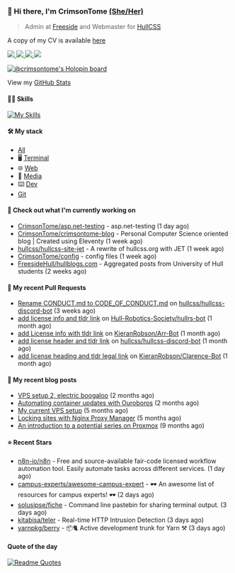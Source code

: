 ### 👋 Hi there, I'm CrimsonTome [(She/Her)](http://pronoun.is/she)

> Admin at [Freeside](https://freeside.co.uk) and Webmaster for [HullCSS](https://hullcss.org)  

A copy of my CV is available [here](https://crimsontome.com/img/cv-10-22.pdf)

<p>
<a href="https://discord.com/users/449573875743981569"><img src="https://img.shields.io/badge/Discord-5865F2?style=for-the-badge&logo=discord&logoColor=white">
<a href="https://crimsontome.com"><img src="https://custom-icon-badges.demolab.com/badge/Website-4c4c51?style=for-the-badge&logo=link&logoColor=white">
<a href="mailto:crimsontome427@protonmail.com"><img src="https://img.shields.io/badge/ProtonMail-8B89CC?style=for-the-badge&logo=protonmail&logoColor=white">
<a href="https://www.linkedin.com/in/matt-clark-aa776b1b4/"><img src="https://img.shields.io/badge/LinkedIn-0077B5?style=for-the-badge&logo=linkedin&logoColor=white">
</p>

[![@crimsontome's Holopin board](https://holopin.me/crimsontome)](https://holopin.io/@crimsontome)

View my [GitHub Stats](/pages/stats.md)

#### 🤹🏻 Skills

[![My Skills](https://skillicons.dev/icons?i=git,docker,vim,bash,cs,css,github,githubactions,linux,py,md,vscode,raspberrypi,latex&perline=5)](https://skillicons.dev)

#### 🛠 My stack

- [All](https://github.com/stars/CrimsonTome/lists/my-stack)
- 🖥️ [Terminal](https://github.com/stars/CrimsonTome/lists/terminal)
- 🌐 [Web](https://github.com/stars/CrimsonTome/lists/web)
- 📔 [Media](https://github.com/stars/CrimsonTome/lists/media)
- ⌨️ [Dev](https://github.com/stars/CrimsonTome/lists/dev)
- [Git](https://github.com/stars/CrimsonTome/lists/git)
  
#### 👷 Check out what I'm currently working on

- [CrimsonTome/asp.net-testing](https://github.com/CrimsonTome/asp.net-testing) - asp.net-testing (1 day ago)
- [CrimsonTome/crimsontome-blog](https://github.com/CrimsonTome/crimsontome-blog) - Personal Computer Science oriented blog | Created using Eleventy (1 week ago)
- [hullcss/hullcss-site-jet](https://github.com/hullcss/hullcss-site-jet) - A rewrite of hullcss.org with JET (1 week ago)
- [CrimsonTome/config](https://github.com/CrimsonTome/config) - config files (1 week ago)
- [FreesideHull/hullblogs.com](https://github.com/FreesideHull/hullblogs.com) - Aggregated posts from University of Hull students (2 weeks ago)


#### 🔨 My recent Pull Requests

- [Rename CONDUCT.md to CODE_OF_CONDUCT.md](https://github.com/hullcss/hullcss-discord-bot/pull/26) on [hullcss/hullcss-discord-bot](https://github.com/hullcss/hullcss-discord-bot) (3 weeks ago)
- [add license info and tldr link](https://github.com/Hull-Robotics-Society/hullrs-bot/pull/7) on [Hull-Robotics-Society/hullrs-bot](https://github.com/Hull-Robotics-Society/hullrs-bot) (1 month ago)
- [add License info with tldr link](https://github.com/KieranRobson/Arr-Bot/pull/10) on [KieranRobson/Arr-Bot](https://github.com/KieranRobson/Arr-Bot) (1 month ago)
- [add license header and tldr link](https://github.com/hullcss/hullcss-discord-bot/pull/19) on [hullcss/hullcss-discord-bot](https://github.com/hullcss/hullcss-discord-bot) (1 month ago)
- [add license heading and tldr legal link](https://github.com/KieranRobson/Clarence-Bot/pull/28) on [KieranRobson/Clarence-Bot](https://github.com/KieranRobson/Clarence-Bot) (1 month ago)

#### 📜 My recent blog posts

- [VPS setup 2, electric boogaloo](https://crimsontome.com/posts/VPS-setup-2-electric-boogaloo/) (2 months ago)
- [Automating container updates with Ouroboros](https://crimsontome.com/posts/automating-container-updates-with-ouroboros/) (2 months ago)
- [My current VPS setup](https://crimsontome.com/posts/my-current-vps-setup/) (5 months ago)
- [Locking sites with Nginx Proxy Manager](https://crimsontome.com/posts/locking-sites-with-nginx-proxy-manager/) (5 months ago)
- [An introduction to a potential series on Proxmox](https://crimsontome.com/posts/PVE/) (9 months ago)


#### ⭐ Recent Stars

- [n8n-io/n8n](https://github.com/n8n-io/n8n) - Free and source-available fair-code licensed workflow automation tool. Easily automate tasks across different services. (1 day ago)
- [campus-experts/awesome-campus-expert](https://github.com/campus-experts/awesome-campus-expert) - 🕶 An awesome list of resources for campus experts! 🕶 (2 days ago)
- [solusipse/fiche](https://github.com/solusipse/fiche) - Command line pastebin for sharing terminal output. (3 days ago)
- [kitabisa/teler](https://github.com/kitabisa/teler) - Real-time HTTP Intrusion Detection (3 days ago)
- [yarnpkg/berry](https://github.com/yarnpkg/berry) - 📦🐈 Active development trunk for Yarn ⚒ (3 days ago)

#### Quote of the day

[![Readme Quotes](https://quotes-github-readme.vercel.app/api?type=horizontal&theme=dark)](https://github.com/piyushsuthar/github-readme-quotes)
<br>

